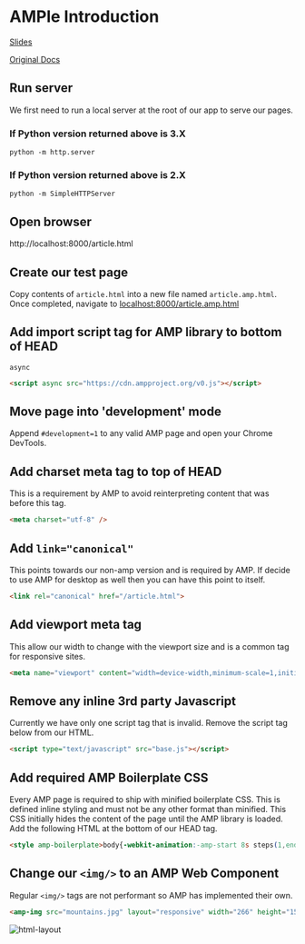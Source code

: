 # AMPle Introduction
[Slides](https://slides.com/davidn-1/deck-2)

[Original Docs](https://www.ampproject.org/docs/fundamentals/converting)

## Run server

We first need to run a local server at the root of our app to serve our pages.

### If Python version returned above is 3.X

`python -m http.server`

### If Python version returned above is 2.X

`python -m SimpleHTTPServer`

## Open browser

http://localhost:8000/article.html

## Create our test page

Copy contents of `article.html` into a new file named `article.amp.html`. Once completed, navigate to [localhost:8000/article.amp.html](localhost:8000/article.amp.html)

## Add import script tag for AMP library to bottom of HEAD

`async`

```html
<script async src="https://cdn.ampproject.org/v0.js"></script>
```

## Move page into 'development' mode

Append `#development=1` to any valid AMP page and open your Chrome DevTools.

## Add charset meta tag to top of HEAD

This is a requirement by AMP to avoid reinterpreting content that was before this tag.

```html
<meta charset="utf-8" />
```

## Add `link="canonical"`

This points towards our non-amp version and is required by AMP. If decide to use AMP for desktop as well then you can have this point to itself.

```html
<link rel="canonical" href="/article.html">
```

## Add viewport meta tag

This allow our width to change with the viewport size and is a common tag for responsive sites.

```html
<meta name="viewport" content="width=device-width,minimum-scale=1,initial-scale=1">
```

## Remove any inline 3rd party Javascript

Currently we have only one script tag that is invalid. Remove the script tag below from our HTML.

```html
<script type="text/javascript" src="base.js"></script>
```

## Add required AMP Boilerplate CSS

Every AMP page is required to ship with minified boilerplate CSS. This is defined inline styling and must not be any other format than minified. This CSS initially hides the content of the page until the AMP library is loaded. Add the following HTML at the bottom of our HEAD tag.

```html
<style amp-boilerplate>body{-webkit-animation:-amp-start 8s steps(1,end) 0s 1 normal both;-moz-animation:-amp-start 8s steps(1,end) 0s 1 normal both;-ms-animation:-amp-start 8s steps(1,end) 0s 1 normal both;animation:-amp-start 8s steps(1,end) 0s 1 normal both}@-webkit-keyframes -amp-start{from{visibility:hidden}to{visibility:visible}}@-moz-keyframes -amp-start{from{visibility:hidden}to{visibility:visible}}@-ms-keyframes -amp-start{from{visibility:hidden}to{visibility:visible}}@-o-keyframes -amp-start{from{visibility:hidden}to{visibility:visible}}@keyframes -amp-start{from{visibility:hidden}to{visibility:visible}}</style><noscript><style amp-boilerplate>body{-webkit-animation:none;-moz-animation:none;-ms-animation:none;animation:none}</style></noscript>
```

## Change our `<img/>` to an AMP Web Component

Regular ```<img/>``` tags are not performant so AMP has implemented their own.

```html
<amp-img src="mountains.jpg" layout="responsive" width="266" height="150"></amp-img>
```

![html-layout](https://github.com/supercycle91/accelerated-mobile-pages-foundations/blob/master/images/html-layout.png "")
